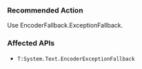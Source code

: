 ### Recommended Action
Use EncoderFallback.ExceptionFallback.

### Affected APIs
* `T:System.Text.EncoderExceptionFallback`
